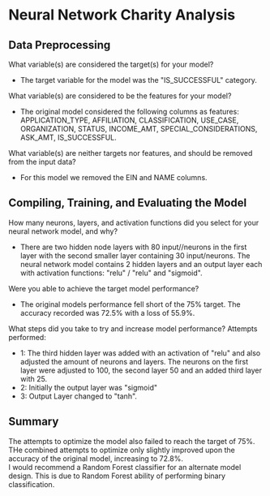 # Neural Network Charity Analysis

## Data Preprocessing

What variable(s) are considered the target(s) for your model?

-  The target variable for the model was the "IS_SUCCESSFUL" category.

What variable(s) are considered to be the features for your model?

-  The original model considered the following columns as features: APPLICATION_TYPE, AFFILIATION, CLASSIFICATION, USE_CASE, ORGANIZATION, STATUS, INCOME_AMT, SPECIAL_CONSIDERATIONS, ASK_AMT, IS_SUCCESSFUL.

 What variable(s) are neither targets nor features, and should be removed from the input data?

-  For this model we removed the EIN and NAME columns.

## Compiling, Training, and Evaluating the Model

How many neurons, layers, and activation functions did you select for your neural network model, and why?

-  There are two hidden node layers with 80 input//neurons in the first layer with the second smaller layer containing 30 input/neurons.  The neural network model contains 2 hidden layers and an output layer each with activation functions: "relu" / "relu" and "sigmoid".

Were you able to achieve the target model performance?

-  The original models performance fell short of the 75% target.  The accuracy recorded was 72.5% with a loss of 55.9%.

What steps did you take to try and increase model performance?
Attempts performed:
- 1:  The third hidden layer was added with an activation of "relu" and also adjusted the amount of neurons and layers. 
      The neurons on the first layer were adjusted to 100, the second layer 50 and an added third layer with 25.  
- 2:  Initially the output layer was "sigmoid" 
- 3:  Output Layer changed to "tanh".

## Summary

The attempts to optimize the model also failed to reach the target of 75%.  THe combined attempts to optimize only slightly improved upon the accuracy of the original model, increasing to 72.8%.  
I would recommend a Random Forest classifier for an alternate model design. This is due to Random Forest ability of performing binary classification.
